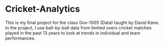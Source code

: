 # Cricket-Analytics
This is my final project for the class Gov-1005 (Data) taught by David Kane. In the project, I use ball-by-ball data from limited overs cricket matches played in the past 13 years to look at trends in individual and team performances.  
